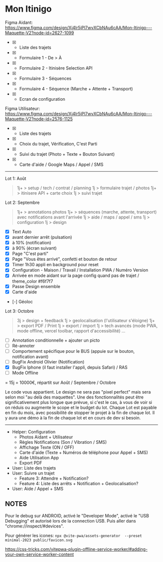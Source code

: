 # Mon Itinigo

Figma Aidant: https://www.figma.com/design/Xj4Ir5jPl7wvXCbNAu6cAA/Mon-Itinigo---Maquette-V2?node-id=2627-1099

- [x] - Liste des trajets
- [x] - Formulaire 1 - De > À
- [x] - Formulaire 2 - Itinisère Selection API
- [x] - Formulaire 3 - Séquences
- [x] - Formulaire 4 - Séquence (Marche + Attente + Transport)
- [x] - Ecran de configuration

Figma Utilisateur: https://www.figma.com/design/Xj4Ir5jPl7wvXCbNAu6cAA/Mon-Itinigo---Maquette-V2?node-id=2576-1125

- [x] - Liste des trajets
- [x] - Choix du trajet, Vérification, C'est Parti
- [x] - Suivi du trajet (Photo + Texte + Bouton Suivant)
- [x] - Carte d'aide / Google Maps / Appel / SMS

---

Lot 1: Août

> 1j+ > setup / tech / contrat / planning
> 1j > formulaire trajet / photos
> 1j+ > itinisere API + carte choix
> 1j > suivi trajet

Lot 2: Septembre

> 1j+ > annotations photos
> 1j+ > séquences (marche, attente, transport) avec notifications avant l'arrivée
> 1j > aide / maps / appel / sms
> 1j > configuration
> 1j > design

- [x] Text Auto
- [x] avant dernier arrêt (pulsation)
- [x] à 10% (notification)
- [x] à 90% (écran suivant)
- [x] Page "C'est parti"
- [x] Page "Vous êtes arrivé", confetti et bouton de retour
- [x] Timer 1h30 appli en background pour reset
- [x] Configuration - Maison / Travail / Installation PWA / Numéro Version
- [x] Arrivée en mode aidant sur la page config quand pas de trajet / theme_color #f6f7f7
- [x] Passe Design ensemble
- [x] Carte d'aide
- [-] Géoloc

Lot 3: Octobre

> 3j > design + feedback
> 1j > geolocalisation (l'utilisateur s'éloigne)
> 1j+ > export PDF / Print
> 1j > export / import
> 1j > tech avancés (mode PWA, mode offline, vercel toolbar, rapport d'accessibilité)
> ...

- [ ] Annotation conditionnelle + ajouter un picto
- [ ] Ré-annoter
- [ ] Comportement spécifique pour le BUS (appuie sur le bouton, notification avant)
- [ ] BugFix Android Olivier (Notification)
- [x] BugFix Iphone (il faut installer l'appli, depuis Safari) / RAS
- [ ] Mode Offline

= 15j
= 10000€, répartit sur Août / Septembre / Octobre

Le code vous appartient.
Le design ne sera pas "pixel perfect" mais sera selon moi "au delà des maquettes".
Une des fonctionnalités peut être significativement plus longue que prévue, si c'est le cas, à vous de voir si on réduis ou augmente le scope et le budget du lot.
Chaque Lot est payable en fin du mois, avec possibilité de stopper le projet à la fin de chaque lot.
Il y aura une démo à la fin de chaque lot et en cours de dev si besoin.

---

- Helper: Configuration
  - Photos Aidant + Utilisateur
  - Règles Notifications (Son / Vibration / SMS)
  - Affichage Texte (ON / OFF)
  - Carte d'aide (Texte + Numéros de téléphone pour Appel + SMS)
  - Aide Utilisation App
  - Export PDF
- User: Liste des trajets
- User: Suivre un trajet
  - Feature 3: Attendre + Notification?
  - Feature 4: Liste des arrêts + Notification + Geolocalisation?
- User: Aide / Appel + SMS

## NOTES

Pour le debug sur ANDROID, activé le "Developer Mode", activé le "USB Debugging" et autorisé lors de la connection USB. Puis aller dans "chrome://inspect/#devices".

Pour générer les icones: `npx @vite-pwa/assets-generator  --preset minimal-2023 public/favicon.svg`

https://css-tricks.com/vitepwa-plugin-offline-service-worker/#adding-your-own-service-worker-content
